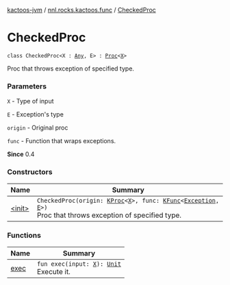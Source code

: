[kactoos-jvm](../../index.md) / [nnl.rocks.kactoos.func](../index.md) / [CheckedProc](./index.md)

# CheckedProc

`class CheckedProc<X : `[`Any`](https://kotlinlang.org/api/latest/jvm/stdlib/kotlin/-any/index.html)`, E> : `[`Proc`](../../nnl.rocks.kactoos/-proc/index.md)`<`[`X`](index.md#X)`>`

Proc that throws exception of specified type.

### Parameters

`X` - Type of input

`E` - Exception's type

`origin` - Original proc

`func` - Function that wraps exceptions.

**Since**
0.4

### Constructors

| Name | Summary |
|---|---|
| [&lt;init&gt;](-init-.md) | `CheckedProc(origin: `[`KProc`](../../nnl.rocks.kactoos/-k-proc.md)`<`[`X`](index.md#X)`>, func: `[`KFunc`](../../nnl.rocks.kactoos/-k-func.md)`<`[`Exception`](https://kotlinlang.org/api/latest/jvm/stdlib/kotlin/-exception/index.html)`, `[`E`](index.md#E)`>)`<br>Proc that throws exception of specified type. |

### Functions

| Name | Summary |
|---|---|
| [exec](exec.md) | `fun exec(input: `[`X`](index.md#X)`): `[`Unit`](https://kotlinlang.org/api/latest/jvm/stdlib/kotlin/-unit/index.html)<br>Execute it. |
